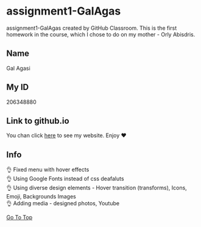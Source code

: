 # assignment1-GalAgas
assignment1-GalAgas created by GitHub Classroom.
This is the first homework in the course, which I chose to do on my mother - Orly Abisdris.

## Name
Gal Agasi

## My ID
206348880

## Link to github.io
You chan click [here](https://web-development-environments-2021.github.io/assignment1-GalAgas/) to see my website.
Enjoy :heart:

## Info
:ok_hand: Fixed menu with hover effects<br />
:ok_hand: Using Google Fonts instead of css deafaluts<br />
:ok_hand: Using diverse design elements - Hover transition (transforms), Icons, Emoji, Backgrounds Images<br />
:ok_hand: Adding media - designed photos, Youtube<br />

[Go To Top](#assignment1-GalAgas)

